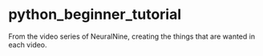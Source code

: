 # python_beginner_tutorial
From the video series of NeuralNine, creating the things that are wanted in each video.
